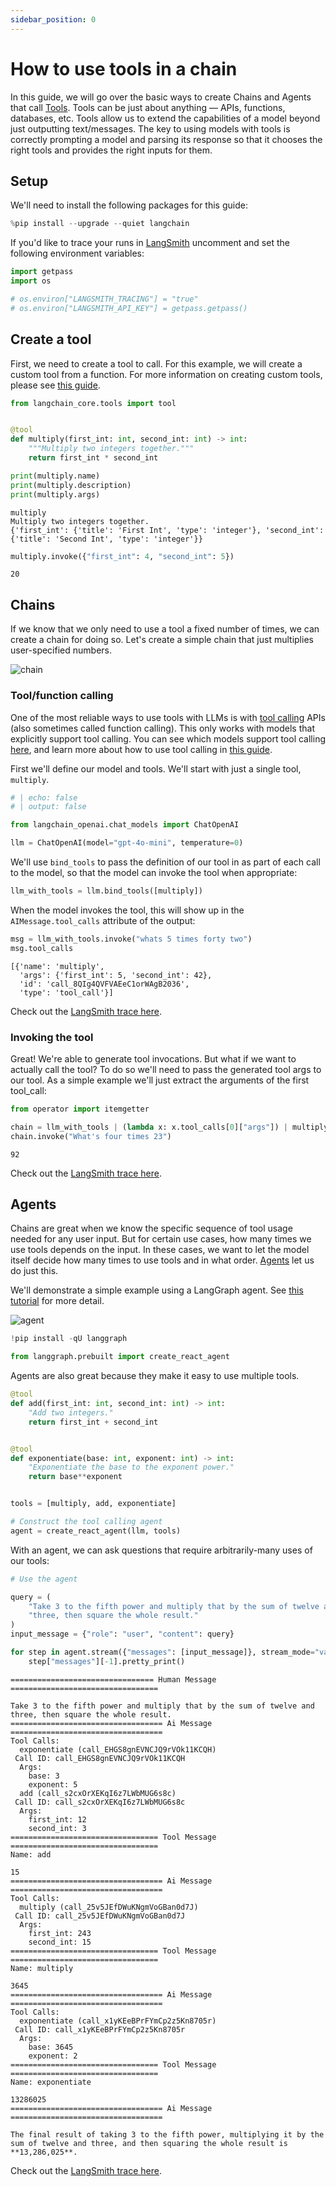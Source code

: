 ```yaml
---
sidebar_position: 0
---
```


# How to use tools in a chain

In this guide, we will go over the basic ways to create Chains and Agents that call [Tools](/oss/concepts/tools/). Tools can be just about anything — APIs, functions, databases, etc. Tools allow us to extend the capabilities of a model beyond just outputting text/messages. The key to using models with tools is correctly prompting a model and parsing its response so that it chooses the right tools and provides the right inputs for them.

## Setup

We'll need to install the following packages for this guide:


```python
%pip install --upgrade --quiet langchain
```

If you'd like to trace your runs in [LangSmith](https://docs.smith.langchain.com/) uncomment and set the following environment variables:


```python
import getpass
import os

# os.environ["LANGSMITH_TRACING"] = "true"
# os.environ["LANGSMITH_API_KEY"] = getpass.getpass()
```

## Create a tool

First, we need to create a tool to call. For this example, we will create a custom tool from a function. For more information on creating custom tools, please see [this guide](/oss/how-to/custom_tools).


```python
from langchain_core.tools import tool


@tool
def multiply(first_int: int, second_int: int) -> int:
    """Multiply two integers together."""
    return first_int * second_int
```


```python
print(multiply.name)
print(multiply.description)
print(multiply.args)
```
```output
multiply
Multiply two integers together.
{'first_int': {'title': 'First Int', 'type': 'integer'}, 'second_int': {'title': 'Second Int', 'type': 'integer'}}
```

```python
multiply.invoke({"first_int": 4, "second_int": 5})
```



```output
20
```


## Chains

If we know that we only need to use a tool a fixed number of times, we can create a chain for doing so. Let's create a simple chain that just multiplies user-specified numbers.

![chain](../../static/img/tool_chain.svg)

### Tool/function calling
One of the most reliable ways to use tools with LLMs is with [tool calling](/oss/concepts/tool_calling/) APIs (also sometimes called function calling). This only works with models that explicitly support tool calling. You can see which models support tool calling [here](/oss/integrations/chat/), and learn more about how to use tool calling in [this guide](/oss/how-to/function_calling).

First we'll define our model and tools. We'll start with just a single tool, `multiply`.

<ChatModelTabs customVarName="llm"/>



```python
# | echo: false
# | output: false

from langchain_openai.chat_models import ChatOpenAI

llm = ChatOpenAI(model="gpt-4o-mini", temperature=0)
```

We'll use `bind_tools` to pass the definition of our tool in as part of each call to the model, so that the model can invoke the tool when appropriate:


```python
llm_with_tools = llm.bind_tools([multiply])
```

When the model invokes the tool, this will show up in the `AIMessage.tool_calls` attribute of the output:


```python
msg = llm_with_tools.invoke("whats 5 times forty two")
msg.tool_calls
```



```output
[{'name': 'multiply',
  'args': {'first_int': 5, 'second_int': 42},
  'id': 'call_8QIg4QVFVAEeC1orWAgB2036',
  'type': 'tool_call'}]
```


Check out the [LangSmith trace here](https://smith.langchain.com/public/81ff0cbd-e05b-4720-bf61-2c9807edb708/r).

### Invoking the tool

Great! We're able to generate tool invocations. But what if we want to actually call the tool? To do so we'll need to pass the generated tool args to our tool. As a simple example we'll just extract the arguments of the first tool_call:


```python
from operator import itemgetter

chain = llm_with_tools | (lambda x: x.tool_calls[0]["args"]) | multiply
chain.invoke("What's four times 23")
```



```output
92
```


Check out the [LangSmith trace here](https://smith.langchain.com/public/16bbabb9-fc9b-41e5-a33d-487c42df4f85/r).

## Agents

Chains are great when we know the specific sequence of tool usage needed for any user input. But for certain use cases, how many times we use tools depends on the input. In these cases, we want to let the model itself decide how many times to use tools and in what order. [Agents](/oss/concepts/agents/) let us do just this.

We'll demonstrate a simple example using a LangGraph agent. See [this tutorial](/oss/tutorials/agents) for more detail.

![agent](../../static/img/tool_agent.svg)


```python
!pip install -qU langgraph
```


```python
from langgraph.prebuilt import create_react_agent
```

Agents are also great because they make it easy to use multiple tools.


```python
@tool
def add(first_int: int, second_int: int) -> int:
    "Add two integers."
    return first_int + second_int


@tool
def exponentiate(base: int, exponent: int) -> int:
    "Exponentiate the base to the exponent power."
    return base**exponent


tools = [multiply, add, exponentiate]
```


```python
# Construct the tool calling agent
agent = create_react_agent(llm, tools)
```

With an agent, we can ask questions that require arbitrarily-many uses of our tools:


```python
# Use the agent

query = (
    "Take 3 to the fifth power and multiply that by the sum of twelve and "
    "three, then square the whole result."
)
input_message = {"role": "user", "content": query}

for step in agent.stream({"messages": [input_message]}, stream_mode="values"):
    step["messages"][-1].pretty_print()
```
```output
================================ Human Message =================================

Take 3 to the fifth power and multiply that by the sum of twelve and three, then square the whole result.
================================== Ai Message ==================================
Tool Calls:
  exponentiate (call_EHGS8gnEVNCJQ9rVOk11KCQH)
 Call ID: call_EHGS8gnEVNCJQ9rVOk11KCQH
  Args:
    base: 3
    exponent: 5
  add (call_s2cxOrXEKqI6z7LWbMUG6s8c)
 Call ID: call_s2cxOrXEKqI6z7LWbMUG6s8c
  Args:
    first_int: 12
    second_int: 3
================================= Tool Message =================================
Name: add

15
================================== Ai Message ==================================
Tool Calls:
  multiply (call_25v5JEfDWuKNgmVoGBan0d7J)
 Call ID: call_25v5JEfDWuKNgmVoGBan0d7J
  Args:
    first_int: 243
    second_int: 15
================================= Tool Message =================================
Name: multiply

3645
================================== Ai Message ==================================
Tool Calls:
  exponentiate (call_x1yKEeBPrFYmCp2z5Kn8705r)
 Call ID: call_x1yKEeBPrFYmCp2z5Kn8705r
  Args:
    base: 3645
    exponent: 2
================================= Tool Message =================================
Name: exponentiate

13286025
================================== Ai Message ==================================

The final result of taking 3 to the fifth power, multiplying it by the sum of twelve and three, and then squaring the whole result is **13,286,025**.
```
Check out the [LangSmith trace here](https://smith.langchain.com/public/eeeb27a4-a2f8-4f06-a3af-9c983f76146c/r).
